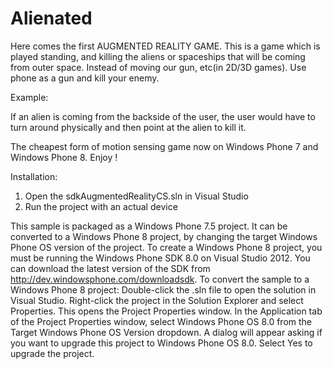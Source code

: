 Alienated
=========
Here comes the first AUGMENTED REALITY GAME. This is a game which is played standing, and killing the aliens or spaceships that will be coming from outer space. Instead of moving our gun, etc(in 2D/3D games). Use phone as a gun and kill your enemy. 

Example:  

If an alien is coming from the backside of the user, the user would have to turn around physically and then point at the alien to kill it.

The cheapest form of motion sensing game now on Windows Phone 7 and Windows Phone 8. Enjoy !

Installation: 

1. Open the sdkAugmentedRealityCS.sln in Visual Studio 
2. Run the project with an actual device


This sample is packaged as a Windows Phone 7.5 project. It can be converted to a Windows Phone 8 project, by changing the target Windows Phone OS version of the project. To create a Windows Phone 8 project, you must be running the Windows Phone SDK 8.0 on Visual Studio 2012. You can download the latest version of the SDK from http://dev.windowsphone.com/downloadsdk. To convert the sample to a Windows Phone 8 project: Double-click the .sln file to open the solution in Visual Studio. Right-click the project in the Solution Explorer and select Properties. This opens the Project Properties window. In the Application tab of the Project Properties window, select Windows Phone OS 8.0 from the Target Windows Phone OS Version dropdown. A dialog will appear asking if you want to upgrade this project to Windows Phone OS 8.0. Select Yes to upgrade the project.
